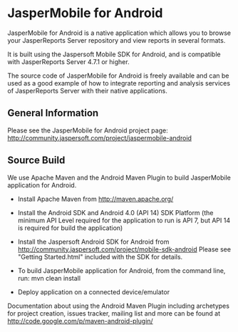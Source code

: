 JasperMobile for Android
========================

JasperMobile for Android is a native application which allows you to browse your JasperReports Server repository and view reports in several formats.

It is built using the Jaspersoft Mobile SDK for Android, and is compatible with JasperReports Server 4.7.1 or higher.

The source code of JasperMobile for Android is freely available and can be used as a good example of how to integrate reporting and analysis services of JasperReports Server with their native applications.

General Information
--------------------

Please see the JasperMobile for Android project page:
http://community.jaspersoft.com/project/jaspermobile-android

Source Build
--------------------

We use Apache Maven and the Android Maven Plugin to build JasperMobile application for Android.

- Install Apache Maven from http://maven.apache.org/

- Install the Android SDK and Android 4.0 (API 14) SDK Platform
  (the minimum API Level required for the application to run is API 7, but API 14 is required for build the application)

- Install the Jaspersoft Android SDK for Android from http://community.jaspersoft.com/project/mobile-sdk-android
  Please see "Getting Started.html" included with the SDK for details.

- To build JasperMobile application for Android, from the command line, run:
  mvn clean install 

- Deploy application on a connected device/emulator

Documentation about using the Android Maven Plugin including archetypes for project creation,
issues tracker, mailing list and more can be found at http://code.google.com/p/maven-android-plugin/

